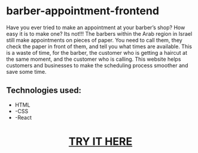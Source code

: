 # barber-appointment-frontend

<p>Have you ever tried to make an appointment at your barber’s shop? How easy it is to make one? Its not!!! The barbers within the Arab region in Israel still make appointments on pieces of paper. You need to call them, they check the paper in front of them, and tell you what times are available.
This is a waste of time, for the barber, the customer who is getting a haircut at the same moment,  and the customer who is calling.
This website helps customers and businesses to make the scheduling process smoother and save some time.
</p>

## Technologies used:
- HTML
- -CSS
- -React

<h1 align="center"><a href="https://cranky-babbage-f1c5b5.netlify.app/">TRY IT HERE</a></h1>
